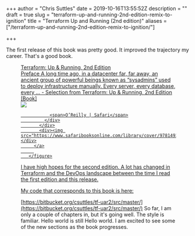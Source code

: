 +++
author = "Chris Suttles"
date = 2019-10-16T13:55:52Z
description = ""
draft = true
slug = "terraform-up-and-running-2nd-edition-remix-to-ignition"
title = "Terraform Up and Running (2nd edition)"
aliases = ["/terraform-up-and-running-2nd-edition-remix-to-ignition/"]

+++


The first release of this book was pretty good. It improved the trajectory my career. That's a good book.

<figure>
	     <a href="https://www.oreilly.com/library/view/terraform-up/9781492046899/preface01.html">
	       <div>
	         <div>Terraform: Up & Running, 2nd Edition</div>
	         <div>Preface A long time ago, in a datacenter far, far away, an ancient group of powerful beings known as “sysadmins” used to deploy infrastructure manually. Every server, every database, every … - Selection from Terraform: Up & Running, 2nd Edition [Book]</div>
	         <div>
	           <img src="https://learning.oreilly.com/library/view/static/images/apple-touch-icon.png">
	           
	           <span>O’Reilly | Safari</span>
	         </div>
	       </div>
	       <div><img src="https://www.safaribooksonline.com/library/cover/9781492046899/360h/"></div>
	     </a>
	     
	   </figure>

I have high hopes for the second edition. A lot has changed in Terraform and the DevOps landscape between the time I read the first edition and this release.

My code that corresponds to this book is here:

[https://bitbucket.org/csuttles/tf-uar2/src/master/](https://bitbucket.org/csuttles/tf-uar2/src/master/)  So far, I am only a couple of chapters in, but it's going well. The style is familiar. Hello world is still Hello world. I am excited to see some of the new sections as the book progresses. 

